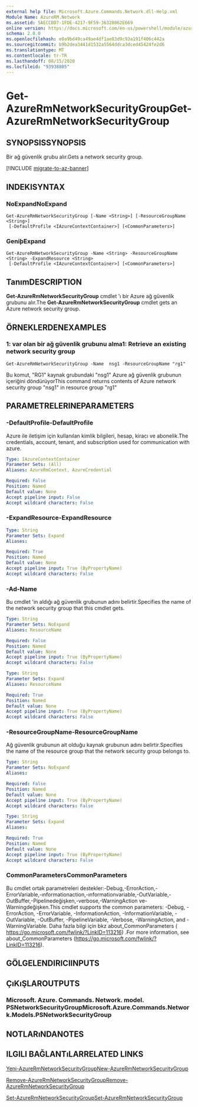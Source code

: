 ```yaml
---
external help file: Microsoft.Azure.Commands.Network.dll-Help.xml
Module Name: AzureRM.Network
ms.assetid: 5AECCBD7-1FDE-4217-9F59-36328062E669
online version: https://docs.microsoft.com/en-us/powershell/module/azurerm.network/get-azurermnetworksecuritygroup
schema: 2.0.0
ms.openlocfilehash: e0a9bd49ca49ae4df1ae83d9c93a191f406c442a
ms.sourcegitcommit: b9b2dea3441d1532a5564ddca3dced45424fe2d6
ms.translationtype: MT
ms.contentlocale: tr-TR
ms.lasthandoff: 08/15/2020
ms.locfileid: "93938805"
---
```

# <span data-ttu-id="5f421-101">Get-AzureRmNetworkSecurityGroup</span><span class="sxs-lookup"><span data-stu-id="5f421-101">Get-AzureRmNetworkSecurityGroup</span></span>

## <span data-ttu-id="5f421-102">SYNOPSIS</span><span class="sxs-lookup"><span data-stu-id="5f421-102">SYNOPSIS</span></span>
<span data-ttu-id="5f421-103">Bir ağ güvenlik grubu alır.</span><span class="sxs-lookup"><span data-stu-id="5f421-103">Gets a network security group.</span></span>

[!INCLUDE [migrate-to-az-banner](../../includes/migrate-to-az-banner.md)]

## <span data-ttu-id="5f421-104">INDEKI</span><span class="sxs-lookup"><span data-stu-id="5f421-104">SYNTAX</span></span>

### <span data-ttu-id="5f421-105">NoExpand</span><span class="sxs-lookup"><span data-stu-id="5f421-105">NoExpand</span></span>
```
Get-AzureRmNetworkSecurityGroup [-Name <String>] [-ResourceGroupName <String>]
 [-DefaultProfile <IAzureContextContainer>] [<CommonParameters>]
```

### <span data-ttu-id="5f421-106">Geniþ</span><span class="sxs-lookup"><span data-stu-id="5f421-106">Expand</span></span>
```
Get-AzureRmNetworkSecurityGroup -Name <String> -ResourceGroupName <String> -ExpandResource <String>
 [-DefaultProfile <IAzureContextContainer>] [<CommonParameters>]
```

## <span data-ttu-id="5f421-107">Tanım</span><span class="sxs-lookup"><span data-stu-id="5f421-107">DESCRIPTION</span></span>
<span data-ttu-id="5f421-108">**Get-AzureRmNetworkSecurityGroup** cmdlet 'ı bir Azure ağ güvenlik grubunu alır.</span><span class="sxs-lookup"><span data-stu-id="5f421-108">The **Get-AzureRmNetworkSecurityGroup** cmdlet gets an Azure network security group.</span></span>

## <span data-ttu-id="5f421-109">ÖRNEKLERDEN</span><span class="sxs-lookup"><span data-stu-id="5f421-109">EXAMPLES</span></span>

### <span data-ttu-id="5f421-110">1: var olan bir ağ güvenlik grubunu alma</span><span class="sxs-lookup"><span data-stu-id="5f421-110">1: Retrieve an existing network security group</span></span>
```
Get-AzureRmNetworkSecurityGroup -Name  nsg1 -ResourceGroupName "rg1"
```

<span data-ttu-id="5f421-111">Bu komut, "RG1" kaynak grubundaki "nsg1" Azure ağ güvenlik grubunun içeriğini döndürüyor</span><span class="sxs-lookup"><span data-stu-id="5f421-111">This command returns contents of Azure network security group "nsg1" in resource group "rg1"</span></span>

## <span data-ttu-id="5f421-112">PARAMETRELERINE</span><span class="sxs-lookup"><span data-stu-id="5f421-112">PARAMETERS</span></span>

### <span data-ttu-id="5f421-113">-DefaultProfile</span><span class="sxs-lookup"><span data-stu-id="5f421-113">-DefaultProfile</span></span>
<span data-ttu-id="5f421-114">Azure ile iletişim için kullanılan kimlik bilgileri, hesap, kiracı ve abonelik.</span><span class="sxs-lookup"><span data-stu-id="5f421-114">The credentials, account, tenant, and subscription used for communication with azure.</span></span>

```yaml
Type: IAzureContextContainer
Parameter Sets: (All)
Aliases: AzureRmContext, AzureCredential

Required: False
Position: Named
Default value: None
Accept pipeline input: False
Accept wildcard characters: False
```

### <span data-ttu-id="5f421-115">-ExpandResource</span><span class="sxs-lookup"><span data-stu-id="5f421-115">-ExpandResource</span></span>
```yaml
Type: String
Parameter Sets: Expand
Aliases: 

Required: True
Position: Named
Default value: None
Accept pipeline input: True (ByPropertyName)
Accept wildcard characters: False
```

### <span data-ttu-id="5f421-116">-Ad</span><span class="sxs-lookup"><span data-stu-id="5f421-116">-Name</span></span>
<span data-ttu-id="5f421-117">Bu cmdlet 'in aldığı ağ güvenlik grubunun adını belirtir.</span><span class="sxs-lookup"><span data-stu-id="5f421-117">Specifies the name of the network security group that this cmdlet gets.</span></span>

```yaml
Type: String
Parameter Sets: NoExpand
Aliases: ResourceName

Required: False
Position: Named
Default value: None
Accept pipeline input: True (ByPropertyName)
Accept wildcard characters: False
```

```yaml
Type: String
Parameter Sets: Expand
Aliases: ResourceName

Required: True
Position: Named
Default value: None
Accept pipeline input: True (ByPropertyName)
Accept wildcard characters: False
```

### <span data-ttu-id="5f421-118">-ResourceGroupName</span><span class="sxs-lookup"><span data-stu-id="5f421-118">-ResourceGroupName</span></span>
<span data-ttu-id="5f421-119">Ağ güvenlik grubunun ait olduğu kaynak grubunun adını belirtir.</span><span class="sxs-lookup"><span data-stu-id="5f421-119">Specifies the name of the resource group that the network security group belongs to.</span></span>

```yaml
Type: String
Parameter Sets: NoExpand
Aliases: 

Required: False
Position: Named
Default value: None
Accept pipeline input: True (ByPropertyName)
Accept wildcard characters: False
```

```yaml
Type: String
Parameter Sets: Expand
Aliases: 

Required: True
Position: Named
Default value: None
Accept pipeline input: True (ByPropertyName)
Accept wildcard characters: False
```

### <span data-ttu-id="5f421-120">CommonParameters</span><span class="sxs-lookup"><span data-stu-id="5f421-120">CommonParameters</span></span>
<span data-ttu-id="5f421-121">Bu cmdlet ortak parametreleri destekler:-Debug,-ErrorAction,-ErrorVariable,-ınformationaction,-ınformationvariable,-OutVariable,-OutBuffer,-Pipelinedeğişken,-verbose,-WarningAction ve-Warningdeğişken.</span><span class="sxs-lookup"><span data-stu-id="5f421-121">This cmdlet supports the common parameters: -Debug, -ErrorAction, -ErrorVariable, -InformationAction, -InformationVariable, -OutVariable, -OutBuffer, -PipelineVariable, -Verbose, -WarningAction, and -WarningVariable.</span></span> <span data-ttu-id="5f421-122">Daha fazla bilgi için bkz about_CommonParameters ( https://go.microsoft.com/fwlink/?LinkID=113216) .</span><span class="sxs-lookup"><span data-stu-id="5f421-122">For more information, see about_CommonParameters (https://go.microsoft.com/fwlink/?LinkID=113216).</span></span>

## <span data-ttu-id="5f421-123">GÖLGELENDIRICI</span><span class="sxs-lookup"><span data-stu-id="5f421-123">INPUTS</span></span>

## <span data-ttu-id="5f421-124">ÇıKıŞLAR</span><span class="sxs-lookup"><span data-stu-id="5f421-124">OUTPUTS</span></span>

### <span data-ttu-id="5f421-125">Microsoft. Azure. Commands. Network. model. PSNetworkSecurityGroup</span><span class="sxs-lookup"><span data-stu-id="5f421-125">Microsoft.Azure.Commands.Network.Models.PSNetworkSecurityGroup</span></span>

## <span data-ttu-id="5f421-126">NOTLARıNDA</span><span class="sxs-lookup"><span data-stu-id="5f421-126">NOTES</span></span>

## <span data-ttu-id="5f421-127">ILGILI BAĞLANTıLAR</span><span class="sxs-lookup"><span data-stu-id="5f421-127">RELATED LINKS</span></span>

[<span data-ttu-id="5f421-128">Yeni-AzureRmNetworkSecurityGroup</span><span class="sxs-lookup"><span data-stu-id="5f421-128">New-AzureRmNetworkSecurityGroup</span></span>](./New-AzureRmNetworkSecurityGroup.md)

[<span data-ttu-id="5f421-129">Remove-AzureRmNetworkSecurityGroup</span><span class="sxs-lookup"><span data-stu-id="5f421-129">Remove-AzureRmNetworkSecurityGroup</span></span>](./Remove-AzureRmNetworkSecurityGroup.md)

[<span data-ttu-id="5f421-130">Set-AzureRmNetworkSecurityGroup</span><span class="sxs-lookup"><span data-stu-id="5f421-130">Set-AzureRmNetworkSecurityGroup</span></span>](./Set-AzureRmNetworkSecurityGroup.md)


